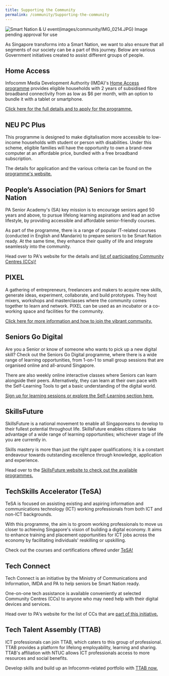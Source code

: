 ```yaml
---
title: Supporting the Community
permalink: /community/Supporting-the-community
---
```


![Smart Nation & U event](img.jpg)(images/community/IMG_0214.JPG)
Image pending approval for use

As Singapore transforms into a Smart Nation, we want to also ensure that all segments of our society can be a part of this journey. Below are various Government initiatives created to assist different groups of people. 

## Home Access 
Infocomm Media Development Authority (IMDA)'s [Home Access programme](https://www.imda.gov.sg/programme-listing/home-access) provides eligible households with 2 years of subsidised fibre broadband connectivity from as low as $6 per month, with an option to bundle it with a tablet or smartphone. 

[Click here for the full details and to apply for the programme.](https://eservice.imda.gov.sg/das/homepage)

## NEU PC Plus 
This programme is designed to make digitalisation more accessible to low-income households with student or person with disabilities. Under this scheme, eligible families will have the opportunity to own a brand-new computer at an affordable price, bundled with a free broadband subscription. 

The details for application and the various criteria can be found on the [programme's website.](https://www.imda.gov.sg/neupc)  

## People’s Association (PA) Seniors for Smart Nation
PA Senior Academy's (SA) key mission is to encourage seniors aged 50 years and above, to pursue lifelong learning aspirations and lead an active lifestyle, by providing accessible and affordable senior-friendly courses. 

As part of the programme, there is a range of popular IT-related courses (conducted in English and Mandarin) to prepare seniors to be Smart Nation ready. At the same time, they enhance their quality of life and integrate seamlessly into the community.

Head over to PA's website for the details and [list of participating Community Centres (CCs)!](https://www.pa.gov.sg/our-programmes/lifeskills-and-lifestyle/senior-academy#seniors) 

## PIXEL
A gathering of entrepreneurs, freelancers and makers to acquire new skills, generate ideas, experiment, collaborate, and build prototypes. They host mixers, workshops and masterclasses where the community comes together to learn and network. PIXEL can be used as an incubator or a co-working space and facilities for the community. 

[Click here for more information and how to join the vibrant community.](https://www.imda.gov.sg/impixel#2) 

## Seniors Go Digital
Are you a Senior or know of someone who wants to pick up a new digital skill? Check out the Seniors Go Digital programme, where there is a wide range of learning opportunities, from 1-on-1 to small group sessions that are organised online and all-around Singapore. 

There are also weekly online interactive classes where Seniors can learn alongside their peers. Alternatively, they can learn at their own pace with the Self-Learning Tools to get a basic understanding of the digital world. 

[Sign up for learning sessions or explore the Self-Learning section here.](https://www.imda.gov.sg/en/seniorsgodigital/learn)

## SkillsFuture
SkillsFuture is a national movement to enable all Singaporeans to develop to their fullest potential throughout life. SkillsFuture enables citizens to take advantage of a wide range of learning opportunities; whichever stage of life you are currently in.

Skills mastery is more than just the right paper qualifications; it is a constant endeavour towards outstanding excellence through knowledge, application and experience. 

Head over to the [SkillsFuture website to check out the available programmes.](https://www.skillsfuture.gov.sg/) 

## TechSkills Accelerator (TeSA) 
TeSA is focused on assisting existing and aspiring information and communications technology (ICT) working professionals from both ICT and non-ICT backgrounds. 

With this programme, the aim is to groom working professionals to move us closer to achieving Singapore's vision of building a digital economy. It aims to enhance training and placement opportunities for ICT jobs across the economy by facilitating individuals' reskilling or upskilling.

Check out the courses and certifications offered under [TeSA!](https://www.skillsfuture.gov.sg/tesa) 
 
## Tech Connect 
Tech Connect is an initiative by the Ministry of Communications and Information, IMDA and PA to help seniors be Smart Nation ready. 

One-on-one tech assistance is available conveniently at selected Community Centres (CCs) to anyone who may need help with their digital devices and services. 

Head over to PA's website for the list of CCs that are [part of this initiative.](https://www.pa.gov.sg/engage/connect-with-government/tech-connect-brochures) 

## Tech Talent Assembly (TTAB) 
ICT professionals can join TTAB, which caters to this group of professional. TTAB provides a platform for lifelong employability, learning and sharing. TTAB's affiliation with NTUC allows ICT professionals access to more resources and social benefits. 

Develop skills and build up an Infocomm-related portfolio with [TTAB now.](https://www.ttab.org.sg/Pages/index.aspx)  
